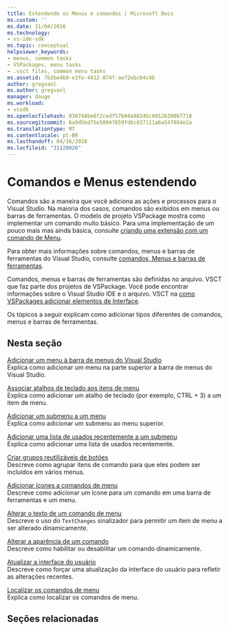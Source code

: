 ```yaml
---
title: Estendendo os Menus e comandos | Microsoft Docs
ms.custom: ''
ms.date: 11/04/2016
ms.technology:
- vs-ide-sdk
ms.topic: conceptual
helpviewer_keywords:
- menus, common tasks
- VSPackages, menu tasks
- .vsct files, common menu tasks
ms.assetid: 7b2be4b9-e3fe-4412-874f-ae72ebc84c4b
author: gregvanl
ms.author: gregvanl
manager: douge
ms.workload:
- vssdk
ms.openlocfilehash: 830748be6f2cedf57b94a9824bc0912820067718
ms.sourcegitcommit: 6a9d5bd75e50947659fd6c837111a6a547884e2a
ms.translationtype: MT
ms.contentlocale: pt-BR
ms.lasthandoff: 04/16/2018
ms.locfileid: "31128026"
---
```

# <a name="extending-menus-and-commands"></a>Comandos e Menus estendendo
Comandos são a maneira que você adiciona as ações e processos para o Visual Studio. Na maioria dos casos, comandos são exibidos em menus ou barras de ferramentas. O modelo de projeto VSPackage mostra como implementar um comando muito básico. Para uma implementação de um pouco mais mas ainda básica, consulte [criando uma extensão com um comando de Menu](../extensibility/creating-an-extension-with-a-menu-command.md).  
  
 Para obter mais informações sobre comandos, menus e barras de ferramentas do Visual Studio, consulte [comandos, Menus e barras de ferramentas](../extensibility/internals/commands-menus-and-toolbars.md).  
  
 Comandos, menus e barras de ferramentas são definidas no arquivo. VSCT que faz parte dos projetos de VSPackage. Você pode encontrar informações sobre o Visual Studio IDE e o arquivo. VSCT na [como VSPackages adicionar elementos de Interface](../extensibility/internals/how-vspackages-add-user-interface-elements.md).  
  
 Os tópicos a seguir explicam como adicionar tipos diferentes de comandos, menus e barras de ferramentas.  
  
## <a name="in-this-section"></a>Nesta seção  
 [Adicionar um menu à barra de menus do Visual Studio](../extensibility/adding-a-menu-to-the-visual-studio-menu-bar.md)  
 Explica como adicionar um menu na parte superior a barra de menus do Visual Studio.  
  
 [Associar atalhos de teclado aos itens de menu](../extensibility/binding-keyboard-shortcuts-to-menu-items.md)  
 Explica como adicionar um atalho de teclado (por exemplo, CTRL + 3) a um item de menu.  
  
 [Adicionar um submenu a um menu](../extensibility/adding-a-submenu-to-a-menu.md)  
 Explica como adicionar um submenu ao menu superior.  
  
 [Adicionar uma lista de usados recentemente a um submenu](../extensibility/adding-a-most-recently-used-list-to-a-submenu.md)  
 Explica como adicionar uma lista de usados recentemente.  
  
 [Criar grupos reutilizáveis de botões](../extensibility/creating-reusable-groups-of-buttons.md)  
 Descreve como agrupar itens de comando para que eles podem ser incluídos em vários menus.  
  
 [Adicionar ícones a comandos de menu](../extensibility/adding-icons-to-menu-commands.md)  
 Descreve como adicionar um ícone para um comando em uma barra de ferramentas e um menu.  
  
 [Alterar o texto de um comando de menu](../extensibility/changing-the-text-of-a-menu-command.md)  
 Descreve o uso do `TextChanges` sinalizador para permitir um item de menu a ser alterado dinamicamente.  
  
 [Alterar a aparência de um comando](../extensibility/changing-the-appearance-of-a-command.md)  
 Descreve como habilitar ou desabilitar um comando dinamicamente.  
  
 [Atualizar a interface do usuário](../extensibility/updating-the-user-interface.md)  
 Descreve como forçar uma atualização da interface do usuário para refletir as alterações recentes.  
  
 [Localizar os comandos de menu](../extensibility/localizing-menu-commands.md)  
 Explica como localizar os comandos de menu.  
  
## <a name="related-sections"></a>Seções relacionadas